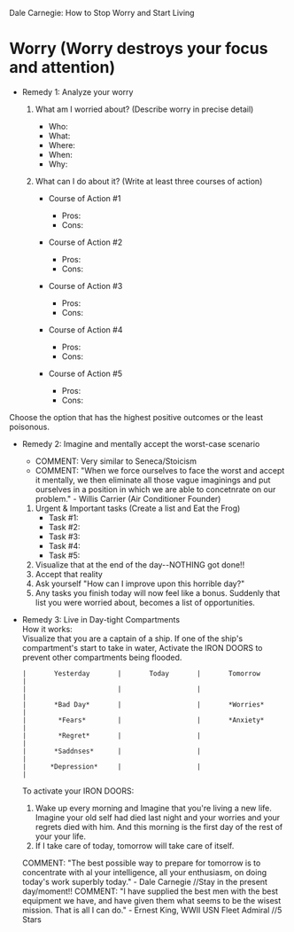 Dale Carnegie: How to Stop Worry and Start Living

# Worry (Worry destroys your focus and attention)
- Remedy 1: Analyze your worry
    1. What am I worried about? (Describe worry in precise detail)
        - Who:
        - What:
        - Where:
        - When:
        - Why:
        
    2. What can I do about it? (Write at least three courses of action)
        - Course of Action #1
            - Pros:
            - Cons:

        - Course of Action #2
            - Pros:
            - Cons:

        - Course of Action #3
            - Pros:
            - Cons:

        - Course of Action #4
            - Pros:
            - Cons:

        - Course of Action #5
            - Pros:
            - Cons:

Choose the option that has the highest positive outcomes or the least poisonous.

- Remedy 2: Imagine and mentally accept the worst-case scenario
    - COMMENT: Very similar to Seneca/Stoicism  
    - COMMENT: "When we force ourselves to face the worst and accept it mentally, we then eliminate all those vague imaginings and put ourselves in a position in which we are able to concetnrate on our problem." - Willis Carrier (Air Conditioner Founder)

    1. Urgent & Important tasks (Create a list and Eat the Frog)
        - Task #1:  
        - Task #2: 
        - Task #3:  
        - Task #4:  
        - Task #5:  
    2. Visualize that at the end of the day--NOTHING got done!!
    3. Accept that reality
    4. Ask yourself "How can I improve upon this horrible day?"
    5. Any tasks you finish today will now feel like a bonus. Suddenly that list you were worried about, becomes a list of opportunities.

- Remedy 3: Live in Day-tight Compartments  
    How it works:  
    Visualize that you are a captain of a ship. If one of the ship's compartment's start to take in water, Activate the IRON DOORS to prevent other compartments being flooded.  
    ```
    |       Yesterday       |       Today       |       Tomorrow        |
    |                       |                   |                       |
    |       *Bad Day*       |                   |       *Worries*       |
    |        *Fears*        |                   |       *Anxiety*       |
    |        *Regret*       |                   |                       |
    |       *Saddnses*      |                   |                       |
    |      *Depression*     |                   |                       |
    ```
    To activate your IRON DOORS:  
    1. Wake up every morning and Imagine that you're living a new life. Imagine your old self had died last night and your worries and your regrets died with him. And this morning is the first day of the rest of your your life.  
    2. If I take care of today, tomorrow will take care of itself.  

    COMMENT: "The best possible way to prepare for tomorrow is to concentrate with al your intelligence, all your enthusiasm, on doing today's work superbly today." - Dale Carnegie //Stay in the present day/moment!!
    COMMENT: "I have supplied the best men with the best equipment we have, and have given them what seems to be the wisest mission. That is all I can do." - Ernest King, WWII USN Fleet Admiral //5 Stars  